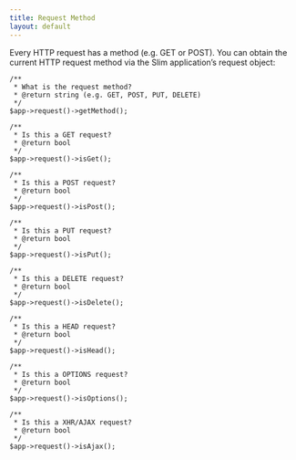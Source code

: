 ```yaml
---
title: Request Method
layout: default
---
```


Every HTTP request has a method (e.g. GET or POST). You can obtain the current HTTP request method via the Slim
application’s request object:

    /**
     * What is the request method?
     * @return string (e.g. GET, POST, PUT, DELETE)
     */
    $app->request()->getMethod();

    /**
     * Is this a GET request?
     * @return bool
     */
    $app->request()->isGet();

    /**
     * Is this a POST request?
     * @return bool
     */
    $app->request()->isPost();

    /**
     * Is this a PUT request?
     * @return bool
     */
    $app->request()->isPut();

    /**
     * Is this a DELETE request?
     * @return bool
     */
    $app->request()->isDelete();

    /**
     * Is this a HEAD request?
     * @return bool
     */
    $app->request()->isHead();

    /**
     * Is this a OPTIONS request?
     * @return bool
     */
    $app->request()->isOptions();

    /**
     * Is this a XHR/AJAX request?
     * @return bool
     */
    $app->request()->isAjax();

